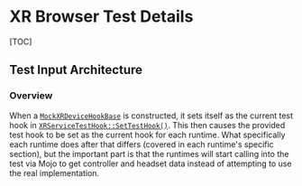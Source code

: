 # XR Browser Test Details

[TOC]

## Test Input Architecture

### Overview

When a [`MockXRDeviceHookBase`][xr hook base] is constructed, it sets itself as
the current test hook in [`XRServiceTestHook::SetTestHook()`][xr service hook].
This then causes the provided test hook to be set as the current hook for each
runtime. What specifically each runtime does after that differs (covered in each
runtime's specific section), but the important part is that the runtimes will
start calling into the test via Mojo to get controller and headset data instead
of attempting to use the real implementation.

[xr hook base]: https://chromium.googlesource.com/chromium/src/+/master/chrome/browser/vr/test/mock_xr_device_hook_base.h
[xr service hook]: https://chromium.googlesource.com/chromium/src/+/HEAD/content/services/isolated_xr_device/xr_service_test_hook.cc
